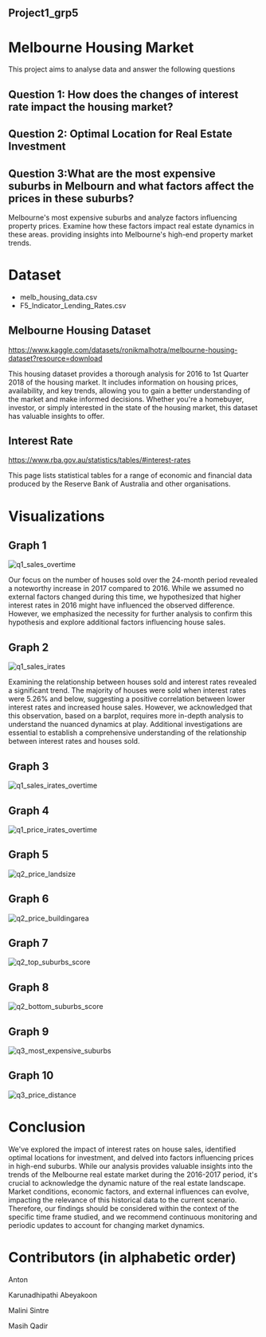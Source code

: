 ## Project1_grp5

# Melbourne Housing Market
This project aims to analyse data and answer the following questions

## Question 1: How does the changes of interest rate impact the housing market? 

## Question 2: Optimal Location for Real Estate Investment

## Question 3:What are the most expensive suburbs in Melbourn and what factors affect the prices in these suburbs?
Melbourne's most expensive suburbs and analyze factors influencing property prices. Examine how these factors impact real estate dynamics in these areas.
providing insights into Melbourne's high-end property market trends.

# Dataset
- melb_housing_data.csv
- F5_Indicator_Lending_Rates.csv

## Melbourne Housing Dataset
https://www.kaggle.com/datasets/ronikmalhotra/melbourne-housing-dataset?resource=download 

This housing dataset provides a thorough analysis for 2016 to 1st Quarter 2018 of the housing market. It includes information on housing prices, availability, and key trends, allowing you to gain a better understanding of the market and make informed decisions. Whether you're a homebuyer, investor, or simply interested    in the state of the housing market, this dataset has valuable insights to offer.
  
## Interest Rate
https://www.rba.gov.au/statistics/tables/#interest-rates 

This page lists statistical tables for a range of economic and financial data produced by the Reserve Bank of Australia and other organisations.

# Visualizations

## Graph 1  
![q1_sales_overtime](https://github.com/Anton0Lee/Project1_grp5/assets/152049332/da2efa5c-11a7-422b-abe1-9e410075f92f)

Our focus on the number of houses sold over the 24-month period revealed a noteworthy increase in 2017 compared to 2016. While we assumed no external factors changed during this time, we hypothesized that higher interest rates in 2016 might have influenced the observed difference. However, we emphasized the necessity for further analysis to confirm this hypothesis and explore additional factors influencing house sales.

## Graph 2
![q1_sales_irates](https://github.com/Anton0Lee/Project1_grp5/assets/152049332/458d1f76-88b6-492a-879a-df3ff6d10bbc)

Examining the relationship between houses sold and interest rates revealed a significant trend. The majority of houses were sold when interest rates were 5.26% and below, suggesting a positive correlation between lower interest rates and increased house sales. However, we acknowledged that this observation, based on a barplot, requires more in-depth analysis to understand the nuanced dynamics at play. Additional investigations are essential to establish a comprehensive understanding of the relationship between interest rates and houses sold.

## Graph 3
![q1_sales_irates_overtime](https://github.com/Anton0Lee/Project1_grp5/assets/152049332/bd964623-07cd-47b2-9bb0-93f735949212)

## Graph 4
![q1_price_irates_overtime](https://github.com/Anton0Lee/Project1_grp5/assets/152049332/a8082418-b2ed-4c31-b7b4-36958eeec018)

## Graph 5
![q2_price_landsize](https://github.com/Anton0Lee/Project1_grp5/assets/152049332/33c58d59-afcd-4ebc-ad3d-cff331fba75e)

## Graph 6
![q2_price_buildingarea](https://github.com/Anton0Lee/Project1_grp5/assets/152049332/7e6b0a3d-9c8c-429b-9089-b22268929b11)

## Graph 7
![q2_top_suburbs_score](https://github.com/Anton0Lee/Project1_grp5/assets/152049332/6d2a570f-e71f-4932-9187-40adcd6303ad)

## Graph 8
![q2_bottom_suburbs_score](https://github.com/Anton0Lee/Project1_grp5/assets/152049332/0978208c-6f37-4daf-9bfd-1716669ebb4f)

## Graph 9
![q3_most_expensive_suburbs](https://github.com/Anton0Lee/Project1_grp5/assets/152049332/e32884b4-c089-4b03-a2ec-10514a349f93)

## Graph 10
![q3_price_distance](https://github.com/Anton0Lee/Project1_grp5/assets/152049332/27f1d813-6cb4-4485-9fc2-1f1b0c2134da)


# Conclusion
We've explored the impact of interest rates on house sales, identified optimal locations for investment, and delved into factors influencing prices in high-end suburbs.
While our analysis provides valuable insights into the trends of the Melbourne real estate market during the 2016-2017 period, it's crucial to acknowledge the dynamic nature of the real estate landscape. Market conditions, economic factors, and external influences can evolve, impacting the relevance of this historical data to the current scenario. Therefore, our findings should be considered within the context of the specific time frame studied, and we recommend continuous monitoring and periodic updates to account for changing market dynamics.

# Contributors (in alphabetic order)
Anton

Karunadhipathi Abeyakoon

Malini Sintre

Masih Qadir



